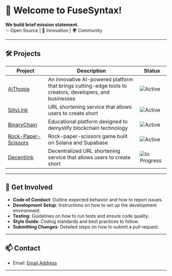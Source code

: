 # 👋 Welcome to FuseSyntax!


**We build brief mission statement.**  
✨ Open Source | 🚀 Innovation | 🌍 Community

---

## 🛠️ **Projects**
| Project | Description | Status |
|---------|-------------|--------|
| [AiThopia](https://github.com/FuseSyntax/AItopia) | An innovative AI-powered platform that brings cutting-edge tools to creators, developers, and businesses | ![Active](https://img.shields.io/badge/status-active-green) |
| [SillyLink](https://github.com/FuseSyntax/SillyLink) | URL shortening service that allows users to create short | ![Active](https://img.shields.io/badge/status-active-green) |
| [BinaryChain](https://github.com/FuseSyntax/BinaryChain) | Educational platform designed to demystify blockchain technology | ![Active](https://img.shields.io/badge/status-active-green) |
| [Rock-Paper-Scissors](https://github.com/FuseSyntax/rock-paper-scissors) | Rock-paper-scissors game built on Solana and Supabase | ![Active](https://img.shields.io/badge/status-active-green) |
| [Decentlink](https://github.com/FuseSyntax/decentlink) | Decentralized URL shortening service that allows users to create short | ![In Progress](https://img.shields.io/badge/status-in_progress-yellow) |

---

## 🌟 **Get Involved**
- **Code of Conduct**: Outline expected behavior and how to report issues.
- **Development Setup**: Instructions on how to set up the development environment.
- **Testing**: Guidelines on how to run tests and ensure code quality.
- **Style Guide**: Coding standards and best practices to follow.
- **Submitting Changes**: Detailed steps on how to submit a pull request.

---

## 📫 **Contact**
- Email: [Email Address](mailto:nitindahiya00000@gmail.com)  
---

